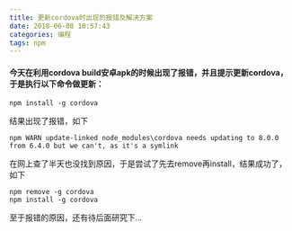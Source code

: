 ```yaml
---
title: 更新cordova时出现的报错及解决方案
date: 2018-06-08 10:57:43
categories: 编程
tags: npm
---
```


#### 今天在利用cordova build安卓apk的时候出现了报错，并且提示更新cordova，于是执行以下命令做更新：
```
npm install -g cordova
```
结果出现了报错，如下
```
npm WARN update-linked node_modules\cordova needs updating to 8.0.0 from 6.4.0 but we can't, as it's a symlink
```
<!--more-->
在网上查了半天也没找到原因，于是尝试了先去remove再install，结果成功了，如下
```
npm remove -g cordova
npm install -g cordova
```
至于报错的原因，还有待后面研究下...
